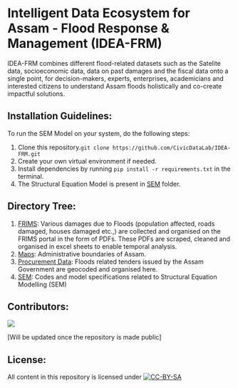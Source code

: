# Intelligent Data Ecosystem for Assam - Flood Response & Management (IDEA-FRM)
IDEA-FRM combines different flood-related datasets such as the Satelite data, socioeconomic data, data on past damages and the fiscal data onto a single point, for decision-makers, experts, enterprises, academicians and interested citizens to understand Assam floods holistically and co-create impactful solutions.

## Installation Guidelines:
To run the SEM Model on your system, do the following steps:
1. Clone this repository.`git clone https://github.com/CivicDataLab/IDEA-FRM.git`
2. Create your own virtual environment if needed.
3. Install dependencies by running `pip install -r requirements.txt` in the terminal.
4. The Structural Equation Model is present in [SEM](https://github.com/CivicDataLab/IDEA-FRM/tree/main/SEM) folder. 

## Directory Tree:
1. [FRIMS](https://github.com/CivicDataLab/IDEA-FRM/tree/main/FRIMS): Various damages due to Floods (population affected, roads damaged, houses damaged etc.,) are collected and organised on the FRIMS portal in the form of PDFs. These PDFs are scraped, cleaned and organised in excel sheets to enable temporal analysis.
2. [Maps](https://github.com/CivicDataLab/IDEA-FRM/tree/main/Maps): Administrative boundaries of Assam.
3. [Procurement Data](https://github.com/CivicDataLab/IDEA-FRM/tree/main/ProcurementData): Floods related tenders issued by the Assam Government are geocoded and organised here.
4. [SEM](https://github.com/CivicDataLab/IDEA-FRM/tree/main/SEM): Codes and model specifications related to Structural Equation Modelling (SEM)

## Contributors:
<a href="https://github.com/CivicDataLab/2022-Assam-Flood-Response/graphs/contributors">
  <img src="https://contrib.rocks/image?repo=CivicDataLab/2022-Assam-Flood-Response" />
</a>

[Will be updated once the repository is made public]

## License:
All content in this repository is licensed under
[![CC-BY-SA](https://i.creativecommons.org/l/by-sa/4.0/88x31.png)](LICENSE.md)

